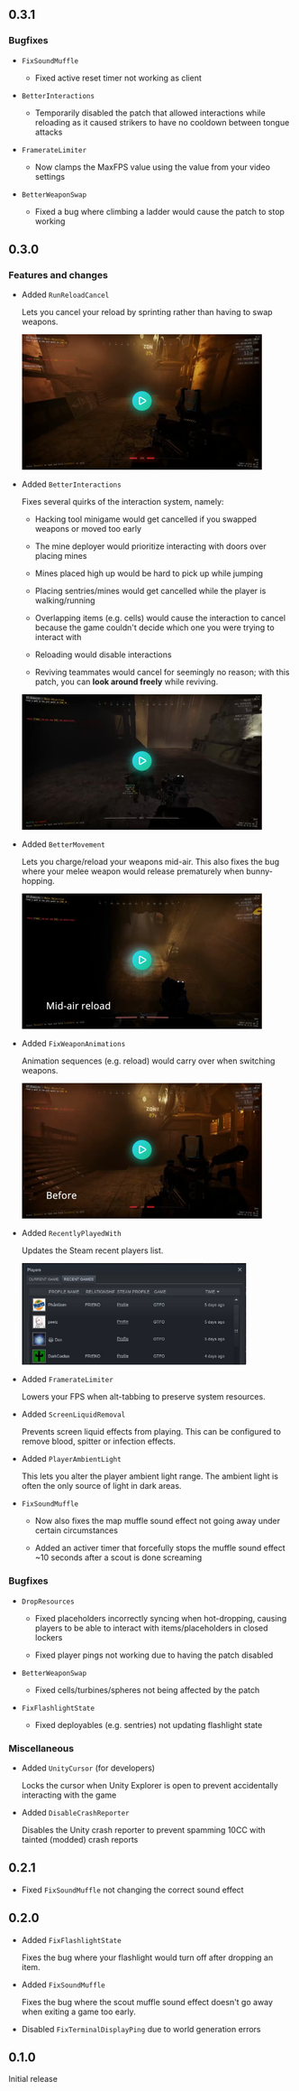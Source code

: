 [//]: # (THIS FILE WAS AUTOMATICALLY GENERATED FROM scripts/readme/CHANGELOG.md)

## 0.3.1

### Bugfixes

- `FixSoundMuffle`

    - Fixed active reset timer not working as client

- `BetterInteractions`

    - Temporarily disabled the patch that allowed interactions while reloading as it caused strikers to have no cooldown between tongue attacks

- `FramerateLimiter`

    - Now clamps the MaxFPS value using the value from your video settings

- `BetterWeaponSwap`

    - Fixed a bug where climbing a ladder would cause the patch to stop working

## 0.3.0

### Features and changes

- Added `RunReloadCancel`

    Lets you cancel your reload by sprinting rather than having to swap weapons.

    <a href="https://i.imgur.com/8XhBKdQ.mp4"><img height="240" src="img/runreloadcancel_thumbnail.jpg"></a>

- Added `BetterInteractions`

    Fixes several quirks of the interaction system, namely:

    - Hacking tool minigame would get cancelled if you swapped weapons or moved too early

    - The mine deployer would prioritize interacting with doors over placing mines

    - Mines placed high up would be hard to pick up while jumping

    - Placing sentries/mines would get cancelled while the player is walking/running

    - Overlapping items (e.g. cells) would cause the interaction to cancel because the game couldn't decide which one you were trying to interact with

    - Reloading would disable interactions

    - Reviving teammates would cancel for seemingly no reason; with this patch, you can **look around freely** while reviving.

    <a href="https://i.imgur.com/Mi7jy8l.mp4"><img height="240" src="img/betterinteractions_thumbnail.jpg"></a>

- Added `BetterMovement`

    Lets you charge/reload your weapons mid-air. This also fixes the bug where your melee weapon would release prematurely when bunny-hopping.

    <a href="https://i.imgur.com/yLqX835.mp4"><img height="240" src="img/bettermovement_thumbnail.jpg"></a>

- Added `FixWeaponAnimations`

    Animation sequences (e.g. reload) would carry over when switching weapons.

    <a href="https://i.imgur.com/atcrG69.mp4"><img height="240" src="img/fixweaponanimations_thumbnail.jpg"></a>

- Added `RecentlyPlayedWith`

    Updates the Steam recent players list.

    <img height="180" src="img/steamrecentplayers.jpg">

- Added `FramerateLimiter`

    Lowers your FPS when alt-tabbing to preserve system resources.

- Added `ScreenLiquidRemoval`

    Prevents screen liquid effects from playing. This can be configured to remove blood, spitter or infection effects.

- Added `PlayerAmbientLight`

    This lets you alter the player ambient light range. The ambient light is often the only source of light in dark areas.

- `FixSoundMuffle`

    - Now also fixes the map muffle sound effect not going away under certain circumstances

    - Added an activer timer that forcefully stops the muffle sound effect ~10 seconds after a scout is done screaming

### Bugfixes

- `DropResources`

    - Fixed placeholders incorrectly syncing when hot-dropping, causing players to be able to interact with items/placeholders in closed lockers

    - Fixed player pings not working due to having the patch disabled

- `BetterWeaponSwap`

    - Fixed cells/turbines/spheres not being affected by the patch

- `FixFlashlightState`

    - Fixed deployables (e.g. sentries) not updating flashlight state

### Miscellaneous

- Added `UnityCursor` (for developers)

    Locks the cursor when Unity Explorer is open to prevent accidentally interacting with the game

- Added `DisableCrashReporter`

    Disables the Unity crash reporter to prevent spamming 10CC with tainted (modded) crash reports

## 0.2.1

- Fixed `FixSoundMuffle` not changing the correct sound effect

## 0.2.0

- Added `FixFlashlightState`

    Fixes the bug where your flashlight would turn off after dropping an item.

- Added `FixSoundMuffle`

    Fixes the bug where the scout muffle sound effect doesn't go away when exiting a game too early.

- Disabled `FixTerminalDisplayPing` due to world generation errors

## 0.1.0

Initial release
